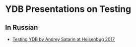 # YDB Presentations on Testing

## In Russian

* [Testing YDB by Andrey Satarin at Heisenbug 2017](2017/ru/heisenbug/README.md)